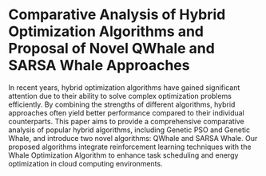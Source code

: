 # Comparative Analysis of Hybrid Optimization Algorithms and Proposal of Novel QWhale and SARSA Whale Approaches
In recent years, hybrid optimization algorithms have gained significant attention due to their ability to solve complex optimization problems efficiently. By combining the strengths of different algorithms, hybrid approaches often yield better performance compared to their individual counterparts. This paper aims to provide a comprehensive comparative analysis of popular hybrid algorithms, including Genetic PSO and Genetic Whale, and introduce two novel algorithms: QWhale and SARSA Whale. Our proposed algorithms integrate reinforcement learning techniques with the Whale Optimization Algorithm to enhance task scheduling and energy optimization in cloud computing environments.
